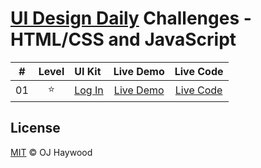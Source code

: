 # [UI Design Daily](https://uidesigndaily.com/) Challenges - HTML/CSS and JavaScript

| #   | Level | UI Kit | Live Demo | Live Code |
| :-: | :-:   | :-     | :-:       | :-:       |
| 01  | ⭐    | [Log In](https://uidesigndaily.com/posts/figma-timeline-ui-design-card-day-1578) | [Live Demo](https://ojhaywood.github.io/ui-design-daily-challenges/timeline/) | [Live Code](https://github.com/ojhaywood/ui-design-daily-challenges/tree/master/timeline) |

## License

[MIT](License) © OJ Haywood
